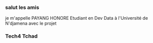 ### salut les amis
je m'appelle PAYANG HONORE 
Etudiant en Dev Data à l'Université de N'djamena avec le projet
### Tech4 Tchad
